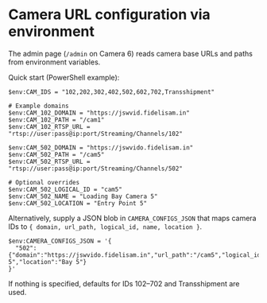 # Camera URL configuration via environment

The admin page (`/admin` on Camera 6) reads camera base URLs and paths from environment variables.

Quick start (PowerShell example):

```
$env:CAM_IDS = "102,202,302,402,502,602,702,Transshipment"

# Example domains
$env:CAM_102_DOMAIN = "https://jswvid.fidelisam.in"
$env:CAM_102_PATH = "/cam1"
$env:CAM_102_RTSP_URL = "rtsp://user:pass@ip:port/Streaming/Channels/102"

$env:CAM_502_DOMAIN = "https://jswvido.fidelisam.in"
$env:CAM_502_PATH = "/cam5"
$env:CAM_502_RTSP_URL = "rtsp://user:pass@ip:port/Streaming/Channels/502"

# Optional overrides
$env:CAM_502_LOGICAL_ID = "cam5"
$env:CAM_502_NAME = "Loading Bay Camera 5"
$env:CAM_502_LOCATION = "Entry Point 5"
```

Alternatively, supply a JSON blob in `CAMERA_CONFIGS_JSON` that maps camera IDs to `{ domain, url_path, logical_id, name, location }`.

```
$env:CAMERA_CONFIGS_JSON = '{
  "502": {"domain":"https://jswvido.fidelisam.in","url_path":"/cam5","logical_id":"cam5","name":"Cam 5","location":"Bay 5"}
}'
```

If nothing is specified, defaults for IDs 102–702 and Transshipment are used.


